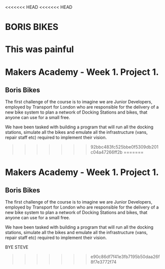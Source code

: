 <<<<<<< HEAD
<<<<<<< HEAD
# BORIS BIKES

This was painful
=======
<h1>Makers Academy - Week 1. Project 1.</h1>
<h2>Boris Bikes</h2>

The first challenge of the course is to imagine we are Junior Developers, employed by 
Transport for London who are responsible for the delivery of a new bike system to plan a network of Docking Stations and bikes, that anyone can use for a small free. 

We have been tasked with building a program that will run all the docking stations, simulate all the bikes and emulate all the infrastructure (vans, repair staff etc) required to implement their vision.

 
>>>>>>> 92bbc483fc525bbe0f5309db201c04a47266ff2b
=======
<h1>Makers Academy - Week 1. Project 1.</h1>

<h2>Boris Bikes</h2>

The first challenge of the course is to imagine we are Junior Developers, employed by Transport for London who are responsible for the delivery of a new bike system to plan a network of Docking Stations and bikes, that anyone can use for a small free.

We have been tasked with building a program that will run all the docking stations, simulate all the bikes and emulate all the infrastructure (vans, repair staff etc) required to implement their vision.

BYE STEVE
>>>>>>> e90c86df7f41e3fb7195b50daa26f8f7e3772f74
